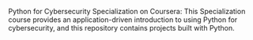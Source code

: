 Python for Cybersecurity Specialization on Coursera:
This Specialization course provides an application-driven introduction to using Python for cybersecurity, and this repository contains projects built with Python.
